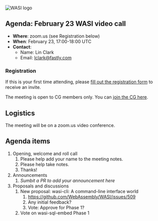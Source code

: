 ![WASI logo](https://raw.githubusercontent.com/WebAssembly/WASI/main/WASI.png)

## Agenda: February 23 WASI video call

- **Where**: zoom.us (see Registration below)
- **When**: February 23, 17:00-18:00 UTC
- **Contact**:
  - Name: Lin Clark
  - Email: lclark@fastly.com

### Registration

If this is your first time attending, please [fill out the registration form](https://docs.google.com/forms/d/e/1FAIpQLSdpO6Lp2L_dZ2_oiDgzjKx7pb7s2YYHjeSIyfHWZZGSKoZKWQ/viewform?usp=sf_link) to receive an invite.

The meeting is open to CG members only. You can [join the CG here](https://www.w3.org/community/webassembly/).

## Logistics

The meeting will be on a zoom.us video conference.

## Agenda items

1. Opening, welcome and roll call
    1. Please help add your name to the meeting notes.
    1. Please help take notes.
    1. Thanks!
1. Announcements
    1. _Sumbit a PR to add your announcement here_
1. Proposals and discussions
    1. New proposal: wasi-cli: A command-line interface world
        1. https://github.com/WebAssembly/WASI/issues/509
        1. Any initial feedback?
        1. Vote: Approve for Phase 1?
    2. Vote on wasi-sql-embed Phase 1
